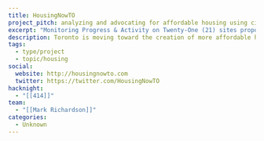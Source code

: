 ```yaml
---
title: HousingNowTO
project_pitch: analyzing and advocating for affordable housing using civic tech and open data
excerpt: "Monitoring Progress & Activity on Twenty-One (21) sites proposed under the Mayor's #HousingNow plan for creating new Affordable-Rental units"
description: Toronto is moving toward the creation of more affordable housing through the identification of 21 city-owned surplus property sites that could be used to build a range of lower-cost homes.
tags:
  - type/project
  - topic/housing
social:
  website: http://housingnowto.com
  twitter: https://twitter.com/HousingNowTO
hacknight:
  - "[[414]]"
team:
  - "[[Mark Richardson]]"
categories:
  - Unknown
---
```

